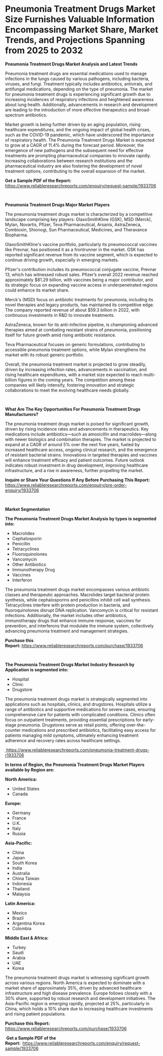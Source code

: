 <p><h1>Pneumonia Treatment Drugs Market Size Furnishes Valuable Information Encompassing Market Share, Market Trends, and Projections Spanning from 2025 to 2032</h1></p><p><strong>Pneumonia Treatment Drugs Market Analysis and Latest Trends</strong></p>
<p><p>Pneumonia treatment drugs are essential medications used to manage infections in the lungs caused by various pathogens, including bacteria, viruses, and fungi. Treatment typically includes antibiotics, antivirals, and antifungal medications, depending on the type of pneumonia. The market for pneumonia treatment drugs is experiencing significant growth due to increasing incidences of respiratory infections and heightened awareness about lung health. Additionally, advancements in research and development are leading to the introduction of more effective therapeutics and broad-spectrum antibiotics.</p><p>Market growth is being further driven by an aging population, rising healthcare expenditures, and the ongoing impact of global health crises, such as the COVID-19 pandemic, which have underscored the importance of respiratory health. The Pneumonia Treatment Drugs Market is expected to grow at a CAGR of 11.4% during the forecast period. Moreover, the emergence of new pathogens and the subsequent need for effective treatments are prompting pharmaceutical companies to innovate rapidly. Increasing collaborations between research institutions and the pharmaceutical industry are also fostering the development of novel treatment options, contributing to the overall expansion of the market.</p></p>
<p><strong>Get a Sample PDF of the Report:&nbsp;</strong> <a href="https://www.reliableresearchreports.com/enquiry/request-sample/1933706?utm_campaign=13&utm_medium=2&utm_source=Github&utm_content=ia&utm_term=19042025&utm_id=pneumonia-treatment-drugs">https://www.reliableresearchreports.com/enquiry/request-sample/1933706</a></p>
<p>&nbsp;</p>
<p><strong>Pneumonia Treatment Drugs Major Market Players</strong></p>
<p><p>The pneumonia treatment drugs market is characterized by a competitive landscape comprising key players: GlaxoSmithKline (GSK), MSD (Merck), Mylan, Novartis, Pfizer, Teva Pharmaceutical, Arsanis, AstraZeneca, Combioxin, Shionogi, Sun Pharmaceutical, Medicines, and Theravance Biopharma.</p><p>GlaxoSmithKline's vaccine portfolio, particularly its pneumococcal vaccines like Prevnar, has positioned it as a frontrunner in the market. GSK has reported significant revenue from its vaccine segment, which is expected to continue driving growth, especially in emerging markets. </p><p>Pfizer's contribution includes its pneumococcal conjugate vaccine, Prevnar 13, which has witnessed robust sales. Pfizer’s overall 2022 revenue reached approximately $81.29 billion, with vaccines being a major contributor, and its strategic focus on expanding vaccine access in underpenetrated regions could enhance its market share.</p><p>Merck's (MSD) focus on antibiotic treatments for pneumonia, including its novel therapies and legacy products, has maintained its competitive edge. The company reported revenue of about $59.3 billion in 2022, with continuous investments in R&D to innovate treatments.</p><p>AstraZeneca, known for its anti-infective pipeline, is championing advanced therapies aimed at combating resistant strains of pneumonia, positioning itself for future growth amid rising antibiotic resistance.</p><p>Teva Pharmaceutical focuses on generic formulations, contributing to accessible pneumonia treatment options, while Mylan strengthens the market with its robust generic portfolio.</p><p>Overall, the pneumonia treatment market is projected to grow steadily, driven by increasing infection rates, advancements in vaccination, and rising healthcare expenditures, with a market size expected to reach multi-billion figures in the coming years. The competition among these companies will likely intensify, fostering innovation and strategic collaborations to meet the evolving healthcare needs globally.</p></p>
<p>&nbsp;</p>
<p><strong>What Are The Key Opportunities For Pneumonia Treatment Drugs Manufacturers?</strong></p>
<p><p>The pneumonia treatment drugs market is poised for significant growth, driven by rising incidence rates and advancements in therapeutics. Key medications include antibiotics—such as amoxicillin and macrolides—along with newer biologics and combination therapies. The market is projected to expand at a CAGR of around 5% over the next five years, fueled by increased healthcare access, ongoing clinical research, and the emergence of resistant bacterial strains. Innovations in targeted therapies and vaccines will enhance treatment efficacy and patient outcomes. Future outlook indicates robust investment in drug development, improving healthcare infrastructure, and a rise in awareness, further propelling the market.</p></p>
<p><strong>Inquire or Share Your Questions If Any Before Purchasing This Report:</strong> <a href="https://www.reliableresearchreports.com/enquiry/pre-order-enquiry/1933706?utm_campaign=13&utm_medium=2&utm_source=Github&utm_content=ia&utm_term=19042025&utm_id=pneumonia-treatment-drugs">https://www.reliableresearchreports.com/enquiry/pre-order-enquiry/1933706</a></p>
<p>&nbsp;</p>
<p><strong>Market Segmentation</strong></p>
<p><strong>The Pneumonia Treatment Drugs Market Analysis by types is segmented into:</strong></p>
<p><ul><li>Macrolides</li><li>Cephalosporin</li><li>Penicillin</li><li>Tetracyclines</li><li>Fluoroquinolones</li><li>Vancomycin</li><li>Other Antibiotics</li><li>Immunotherapy Drug</li><li>Vaccines</li><li>Interferon</li></ul></p>
<p><p>The pneumonia treatment drugs market encompasses various antibiotic classes and therapeutic approaches. Macrolides target bacterial protein synthesis, while cephalosporins and penicillins inhibit cell wall synthesis. Tetracyclines interfere with protein production in bacteria, and fluoroquinolones disrupt DNA replication. Vancomycin is critical for resistant infections. Additionally, the market includes other antibiotics, immunotherapy drugs that enhance immune response, vaccines for prevention, and interferons that modulate the immune system, collectively advancing pneumonia treatment and management strategies.</p></p>
<p><strong>Purchase this Report:&nbsp;</strong><a href="https://www.reliableresearchreports.com/purchase/1933706?utm_campaign=13&utm_medium=2&utm_source=Github&utm_content=ia&utm_term=19042025&utm_id=pneumonia-treatment-drugs">https://www.reliableresearchreports.com/purchase/1933706</a></p>
<p>&nbsp;</p>
<p><strong>The Pneumonia Treatment Drugs Market Industry Research by Application is segmented into:</strong></p>
<p><ul><li>Hospital</li><li>Clinic</li><li>Drugstore</li></ul></p>
<p><p>The pneumonia treatment drugs market is strategically segmented into applications such as hospitals, clinics, and drugstores. Hospitals utilize a range of antibiotics and supportive medications for severe cases, ensuring comprehensive care for patients with complicated conditions. Clinics often focus on outpatient treatments, providing essential prescriptions for early-stage pneumonia. Drugstores serve as retail points, offering over-the-counter medications and prescribed antibiotics, facilitating easy access for patients managing mild symptoms, ultimately enhancing treatment adherence and recovery rates across healthcare settings.</p></p>
<p><a href="https://www.reliableresearchreports.com/pneumonia-treatment-drugs-r1933706?utm_campaign=13&utm_medium=2&utm_source=Github&utm_content=ia&utm_term=19042025&utm_id=pneumonia-treatment-drugs">&nbsp;https://www.reliableresearchreports.com/pneumonia-treatment-drugs-r1933706</a></p>
<p><strong>In terms of Region, the Pneumonia Treatment Drugs Market Players available by Region are:</strong></p>
<p>
    <p> <strong> North America: </strong>
        <ul>
            <li>United States</li>
            <li>Canada</li>
        </ul>
        </p> 
    <p> <strong> Europe: </strong>
        <ul>
            <li>Germany</li>
            <li>France</li>
            <li>U.K.</li>
            <li>Italy</li>
            <li>Russia</li>
        </ul>
        </p> 
    <p> <strong> Asia-Pacific: </strong>
        <ul>
            <li>China</li>
            <li>Japan</li>
            <li>South Korea</li>
            <li>India</li>
            <li>Australia</li>
            <li>China Taiwan</li>
            <li>Indonesia</li>
            <li>Thailand</li>
            <li>Malaysia</li>
        </ul>
        </p> 
    <p> <strong> Latin America: </strong>
        <ul>
            <li>Mexico</li>
            <li>Brazil</li>
            <li>Argentina Korea</li>
            <li>Colombia</li>
        </ul>
        </p> 
    <p> <strong> Middle East & Africa: </strong>
        <ul>
            <li>Turkey</li>
            <li>Saudi</li>
            <li>Arabia</li>
            <li>UAE</li>
            <li>Korea</li>
        </ul>
    </p>
    </p>
<p><p>The pneumonia treatment drugs market is witnessing significant growth across various regions. North America is expected to dominate with a market share of approximately 35%, driven by advanced healthcare infrastructure and high disease prevalence. Europe follows closely with a 30% share, supported by robust research and development initiatives. The Asia-Pacific region is emerging rapidly, projected at 25%, particularly in China, which holds a 10% share due to increasing healthcare investments and rising patient populations.</p></p>
<p><strong>Purchase this Report: </strong><a href="https://www.reliableresearchreports.com/purchase/1933706?utm_campaign=13&utm_medium=2&utm_source=Github&utm_content=ia&utm_term=19042025&utm_id=pneumonia-treatment-drugs">https://www.reliableresearchreports.com/purchase/1933706</a></p>
<p>&nbsp;<strong>Get a Sample PDF of the Report:&nbsp;&nbsp;</strong><a href="https://www.reliableresearchreports.com/enquiry/request-sample/1933706?utm_campaign=13&utm_medium=2&utm_source=Github&utm_content=ia&utm_term=19042025&utm_id=pneumonia-treatment-drugs">https://www.reliableresearchreports.com/enquiry/request-sample/1933706</a></p>
<p><strong></strong></p>
<p><p></p><p></p><p></p></p>